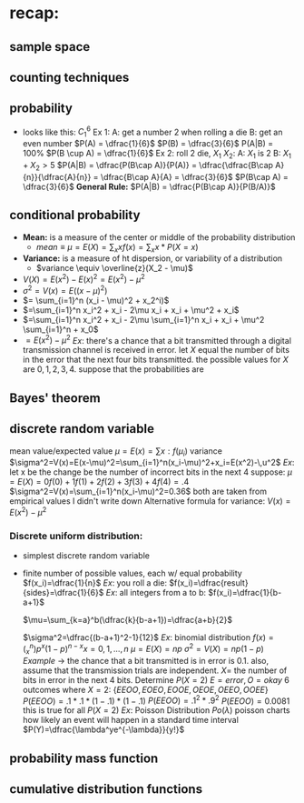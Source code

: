 # recap:
## sample space
## counting techniques
## probability
- looks like this: $C_1^6$ 
	Ex 1: 
		A: get a number 2 when rolling a die
		B: get an even number
		$P(A) = \dfrac{1}{6}$
		$P(B) = \dfrac{3}{6}$ 
		P(A|B) = 100%
		$P(B \cup A) = \dfrac{1}{6}$
	Ex 2:
		roll 2 die, $X_1$ $X_2$:
		A: $X_1$ is 2
		B: $X_1 + X_2 > 5$ 
		$P(A|B) = \dfrac{P(B\cap A)}{P(A)} = \dfrac{\dfrac{B\cap A}{n}}{\dfrac{A}{n}} = \dfrac{B\cap A}{A} = \dfrac{3}{6}$ 
		$P(B\cap A) = \dfrac{3}{6}$ 
	**General Rule:** $P(A|B) = \dfrac{P(B\cap A)}{P(B/A)}$  
## conditional probability
- **Mean:** is a measure of the center or middle of the probability distribution
	- $mean \equiv \mu = E(X) = \sum _x xf(x) = \sum _x x * P(X = x)$ 
- **Variance:** is a measure of ht dispersion, or variability of a distribution
	- $variance \equiv \overline{z}(X_2 - \mu)$ 
- $V(X)=E(x^2) - E(x)^2 = E(x^2)- \mu^2$ 
- $\sigma^2 = V(x) = E((x-\mu)^2)$
- $= \sum_{i=1}^n (x_i - \mu)^2 + x_2^i)$
- $=\sum_{i=1}^n x_i^2 + x_i - 2\mu x_i + x_i + \mu^2 + x_i$
- $=\sum_{i=1}^n x_i^2 + x_i - 2\mu \sum_{i=1}^n x_i + x_i + \mu^2 \sum_{i=1}^n + x_0$
- $=E(x^2) - \mu^2$
$Ex:$
	there's a chance that a bit transmitted through a digital transmission channel is received in error. let $X$ equal the number of bits in the error that the next four bits transmitted. the possible values for $X$ are ${0,1,2,3,4}$. suppose that the probabilities are
## Bayes' theorem
## discrete random variable
mean value/expected value
$\mu = E(x)=\sum x: f(\mu_i)$ 
variance
$\sigma^2=V(x)=E(x-\mu)^2=\sum_{i=1}^n(x_i-\mu)^2+x_i=E(x^2)-\,u^2$ 
$Ex:$
let x be the change be the number of incorrect bits in the next 4
suppose:
$\mu = E(X)=0f(0)+1f(1)+2f(2)+3f(3)+4f(4)=.4$ 
$\sigma^2=V(x)=\sum_{i=1}^n(x_i-\mu)^2=0.36$ 
	both are taken from empirical values I didn't write down
Alternative formula for variance:
$V(x)=E(x^2)-\mu^2$ 
### Discrete uniform distribution:
- simplest discrete random variable
- finite number of possible values, each w/ equal probability
$f(x_i)=\dfrac{1}{n}$ 
$Ex$: you roll a die:
	$f(x_i)=\dfrac{result}{sides}=\dfrac{1}{6}$ 
$Ex$: all integers from a to b:
	$f(x_i)=\dfrac{1}{b-a+1}$ 
	
	$\mu=\sum_{k=a}^b(\dfrac{k}{b-a+1})=\dfrac{a+b}{2}$
	
	$\sigma^2=\dfrac{(b-a+1)^2-1}{12}$
$Ex$: binomial distribution
	$f(x)=(^n_x)p^x(1-p)^{n-x}x=0,1,...,n$ 
	$\mu=E(X)=np$
	$\sigma^2=V(X)=np(1-p)$ 
$Example$ -> the chance that a bit transmitted is in error is 0.1. also, assume that the transmission trials are independent.
$X =$ the number of bits in error in the next 4 bits.
Determine $P(X=2)$
$E=error, O=okay$
6 outcomes where $X=2$: $\{EEOO,EOEO,EOOE,OEOE,OEEO,OOEE\}$ 
$P(EEOO)=.1*.1*(1-.1)*(1-.1)$
$P(EEOO)=.1^2*.9^2$
$P(EEOO)=0.0081$ 
this is true for all $P(X=2)$ 
$Ex$: Poisson Distribution
	$Po(\lambda)$ 
	poisson charts how likely an event will happen in a standard time interval
	$P(Y)=\dfrac{\lambda^ye^{-\lambda}}{y!}$  
## probability mass function
## cumulative distribution functions 